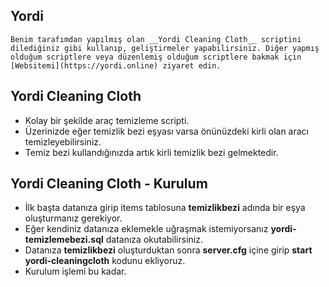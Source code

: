 ## Yordi
```Benim tarafımdan yapılmış olan __Yordi Cleaning Cloth__ scriptini dilediğiniz gibi kullanıp, geliştirmeler yapabilirsiniz. Diğer yapmış olduğum scriptlere veya düzenlemiş olduğum scriptlere bakmak için [Websitemi](https://yordi.online) ziyaret edin.```

## Yordi Cleaning Cloth
- Kolay bir şekilde araç temizleme scripti.
- Üzerinizde eğer temizlik bezi eşyası varsa önünüzdeki kirli olan aracı temizleyebilirsiniz.
- Temiz bezi kullandığınızda artık kirli temizlik bezi gelmektedir.

## Yordi Cleaning Cloth - Kurulum
- İlk başta datanıza girip items tablosuna __temizlikbezi__ adında bir eşya oluşturmanız gerekiyor.
- Eğer kendiniz datanıza eklemekle uğraşmak istemiyorsanız __yordi-temizlemebezi.sql__ datanıza okutabilirsiniz.
- Datanıza __temizlikbezi__ oluşturduktan sonra __server.cfg__ içine girip __start yordi-cleaningcloth__ kodunu ekliyoruz.
- Kurulum işlemi bu kadar.
